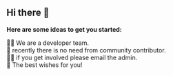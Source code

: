 ## Hi there 👋


**Here are some ideas to get you started:**

🙋‍♀️ We are a developer team.  
🌈 recently there is no need from community contributor.  
👩‍💻 if you get involved please email the admin.  
🧙 The best wishes for you!
